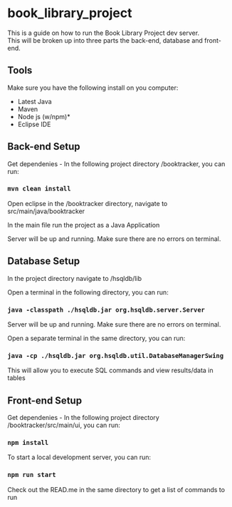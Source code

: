 # book_library_project

This is a guide on how to run the Book Library Project dev server.<br>
This will be broken up into three parts the back-end, database and front-end.

## Tools 
Make sure you have the following install on you computer:
* Latest Java
* Maven
* Node js (w/npm)*
* Eclipse IDE

## Back-end Setup

Get dependenies - In the following project directory /booktracker, you can run:

### `mvn clean install`

Open eclipse in the /booktracker directory, navigate to src/main/java/booktracker

In the main file run the project as a Java Application

Server will be up and running. Make sure there are no errors on terminal.

## Database Setup

In the project directory navigate to /hsqldb/lib

Open a terminal in the following directory, you can run:

### `java -classpath ./hsqldb.jar org.hsqldb.server.Server`

Server will be up and running. Make sure there are no errors on terminal.

Open a separate terminal in the same directory, you can run:

### `java -cp ./hsqldb.jar org.hsqldb.util.DatabaseManagerSwing`

This will allow you to execute SQL commands and view results/data in tables

## Front-end Setup

Get dependenies - In the following project directory /booktracker/src/main/ui, you can run:

### `npm install`

To start a local development server, you can run:

### `npm run start`

Check out the READ.me in the same directory to get a list of commands to run
